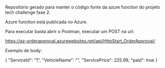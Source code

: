 Repositório gerado para manter o código fonte da azure function do projeto tech challenge fase 2.

Azure function está publicada no Azure.

Para executar basta abrir o Postman, executar um POST na url:

https://az-orderapproval.azurewebsites.net/api/HttpStart_OrderApproval/

Exemplo de body:

{
    "ServiceId": "1",
    "VehicleName": "",
    "ServicePrice": 225.99,
    "paid": true
}
